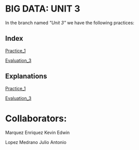 # BIG DATA: UNIT 3

In the branch named _"Unit 3"_ we have the following practices:

## Index

[Practice_1](https://github.com/Marquez99/BIG_DATA/blob/Unit_3/Practices/Practice_1_u3.scala)

[Evaluation_3](https://github.com/Marquez99/BIG_DATA/blob/Unit_3/Evaluation/Evaluation_3.scala)

## Explanations

[Practice_1](https://github.com/Marquez99/BIG_DATA/blob/Unit_3/Practices/Code%20Explanation.md)

[Evaluation_3](https://github.com/Marquez99/BIG_DATA/blob/Unit_3/Evaluation/Evaluation%201%20Unit%203%20Explanation.md)

# **Collaborators:**

Marquez Enriquez Kevin Edwin

Lopez Medrano Julio Antonio
